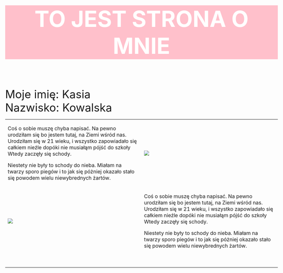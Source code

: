 <HTML> 
<HEAD> 
<HTML>
<HEAD> 
    <META CHARSET = "UTF-8"> 
    <META NAME = "DESCRIPTION" CONTENT = "Strona o mnie i moich zainteresowaniach">
    <META NAME = "KEYWORDS" CONTENT = "Taniec, Muzyka, Aktorstwo">
<TITLE>Strona Główna</TITLE>
</HEAD>

<BODY style="font-size: 35px;">
<H1 style="text-align: center; color: white; background-color: pink;">TO JEST STRONA O MNIE</H1> <BR>
Moje imię: Kasia<BR>
Nazwisko: Kowalska<BR> 
<HEAD><HTML> 
    
<TABLE> 
  <TR style="font size; 40px;">
  <TD><P>Coś o sobie muszę chyba napisać. Na pewno urodziłam się bo jestem tutaj, na Ziemi wśród nas.
Urodziłam się w 21 wieku, i wszystko zapowiadało się całkiem nieźle dopóki nie musiałąm pójść do szkoły
Wtedy zaczęły się schody. 
</P>Niestety nie były to schody do nieba. Miałam na twarzy sporo piegów i
to jak się póżniej okazało stało się powodem wielu niewybrednych żartów.</P>
<TD><IMG SRC="tyska.jpg"></TD> 
  </TR> 
 
<TD><IMG SRC="tyska.jpg">
 <TD><P>Coś o sobie muszę chyba napisać. Na pewno urodziłam się bo jestem tutaj, na Ziemi wśród nas.
Urodziłam się w 21 wieku, i wszystko zapowiadało się całkiem nieźle dopóki nie musiałąm pójść do szkoły
Wtedy zaczęły się schody. 
</P>Niestety nie były to schody do nieba. Miałam na twarzy sporo piegów i
to jak się póżniej okazało stało się powodem wielu niewybrednych żartów.</P></TD>
  </TR> 
  <TR>
  <TD>
   <TABLE>


